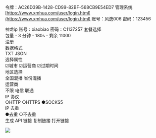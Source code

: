令牌：AC26D39B-1428-CD99-82BF-568CB9E54ED7
管理系统
[https://www.xmhua.com/user/login.html](https://www.xmhua.com/user/login.html)
账号：风逸006
密码：123456


神龙ip
账号：xiaobiao
密码：C1137257 
套餐选择  
包量 - 3 分钟 - 180s - 剩余 11000  
注册  
数据格式  
TXT JSON  
选择属性  
☑城市 ☑运营商 ☑过期时间  
地区选择  
全国混播 省份混播  
运营商  
不限 电信 联通  
IP 协议  
○HTTP ○HTTPS ●SOCKS5  
IP 去重  
●去重 ○不去重  
生成 API 链接 复制链接 打开链接

![](Pasted%20image%2020250521191801.png)
